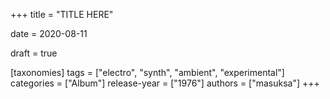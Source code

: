 +++
title = "TITLE HERE"

date = 2020-08-11

draft = true

[taxonomies]
tags = ["electro", "synth", "ambient", "experimental"]
categories = ["Album"]
release-year = ["1976"]
authors = ["masuksa"]
+++

